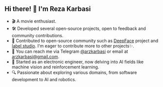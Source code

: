 ## Hi there! 👋 I'm Reza Karbasi

- 🎬 A movie enthusiast.
- 🛠️ Developed several open-source projects, open to feedback and community contributions.
- 🚀 Contributed to open-source community such as [DeepFace](https://github.com/serengil/deepface/commits?author=rezakarbasi) project and [label studio](https://github.com/HumanSignal/label-studio-sdk). I'm eager to contribute more to other projects✨.
- 📱 You can reach me via Telegram [@arzkarbasi](https://t.me/arzkarbasi) or email at arzkarbasi@gmail.com.
- 🌱 Started as an electronic engineer, now delving into AI fields like machine vision and reinforcement learning.
- 🔍 Passionate about exploring various domains, from software development to AI and robotics.
